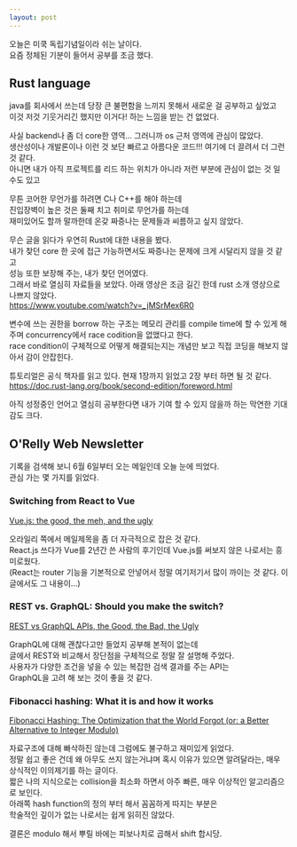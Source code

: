 ```yaml
---
layout: post
---
```


오늘은 미쿡 독립기념일이라 쉬는 날이다.  
요즘 정체된 기분이 들어서 공부를 조금 했다.  

## Rust language

java를 회사에서 쓰는데 당장 큰 불편함을 느끼지 못해서 새로운 걸 공부하고 싶었고  
이것 저것 기웃거리긴 했지만 이거다! 하는 느낌을 받는 건 없었다.  

사실 backend나 좀 더 core한 영역... 그러니까 os 근처 영역에 관심이 많았다.  
생산성이나 개발론이나 이런 것 보단 빠르고 아름다운 코드!!! 여기에 더 끌려서 더 그런 것 같다.  
아니면 내가 아직 프로젝트를 리드 하는 위치가 아니라 저런 부분에 관심이 없는 것 일 수도 있고  

무튼 코어한 무언가를 하려면 C나 C++를 해야 하는데  
진입장벽이 높은 것은 둘째 치고 취미로 무언가를 하는데  
재미있어도 할까 말까한데 온갖 짜증나는 문제들과 씨름하고 싶지 않았다.  

무슨 글을 읽다가 우연히 Rust에 대한 내용을 봤다.  
내가 찾던 core 한 곳에 접근 가능하면서도 짜증나는 문제에 크게 시달리지 않을 것 같고  
성능 또한 보장해 주는, 내가 찾던 언어였다.  
그래서 바로 열심히 자료들을 보았다. 아래 영상은 조금 길긴 한데 rust 소개 영상으로 나쁘지 않았다.  
<https://www.youtube.com/watch?v=_jMSrMex6R0>

변수에 쓰는 권한을 borrow 하는 구조는 메모리 관리를 compile time에 할 수 있게 해 주며
concurrency에서 race codition을 없앴다고 한다.  
race condition이 구체적으로 어떻게 해결되는지는 개념만 보고 직접 코딩을 해보지 않아서 감이 안잡힌다.  

튜토리얼은 공식 책자를 읽고 있다. 현재 1장까지 읽었고 2장 부터 하면 될 것 같다.  
<https://doc.rust-lang.org/book/second-edition/foreword.html>  

아직 성정중인 언어고 열심히 공부한다면 내가 기여 할 수 있지 않을까 하는 막연한 기대감도 크다.  

## O'Relly Web Newsletter

기록을 검색해 보니 6월 6일부터 오는 메일인데 오늘 눈에 띄었다.  
관심 가는 몇 가지를 읽었다.

### Switching from React to Vue

[Vue.js: the good, the meh, and the ugly](https://medium.com/@Pier/vue-js-the-good-the-meh-and-the-ugly-82800bbe6684)

오라일리 쪽에서 메일제목을 좀 더 자극적으로 잡은 것 같다.  
React.js 쓰다가 Vue를 2년간 쓴 사람의 후기인데 Vue.js를 써보지 않은 나로서는 흥미로웠다.  
(React는 router 기능을 기본적으로 안넣어서 정말 여기저기서 많이 까이는 것 같다. 이 글에서도 그 내용이...)  

### REST vs. GraphQL: Should you make the switch?

[REST vs GraphQL APIs, the Good, the Bad, the Ugly](https://www.moesif.com/blog/technical/graphql/REST-vs-GraphQL-APIs-the-good-the-bad-the-ugly/)

GraphQL에 대해 괜찮다고만 들었지 공부해 본적이 없는데  
글에서 REST와 비교해서 장단점을 구체적으로 정말 잘 설명해 주었다.  
사용자가 다양한 조건을 넣을 수 있는 복잡한 검색 결과를 주는 API는  
GraphQL을 고려 해 보는 것이 좋을 것 같다.  

### Fibonacci hashing: What it is and how it works

[Fibonacci Hashing: The Optimization that the World Forgot (or: a Better Alternative to Integer Modulo)](https://probablydance.com/2018/06/16/fibonacci-hashing-the-optimization-that-the-world-forgot-or-a-better-alternative-to-integer-modulo/)

자료구조에 대해 빠삭하진 않는데 그럼에도 불구하고 재미있게 읽었다.  
정말 쉽고 좋은 건데 왜 아무도 쓰지 않는거냐며 혹시 이유가 있으면 알려달라는, 매우 상식적인 이의제기를 하는 글이다.  
짧은 나의 지식으로는 collision을 최소화 하면서 아주 빠른, 매우 이상적인 알고리즘으로 보인다.  
아래쪽 hash function의 정의 부터 해서 꼼꼼하게 따지는 부분은  
학술적인 깊이가 없는 나로서는 쉽게 읽히진 않았다.

결론은 modulo 해서 뿌릴 바에는 피보나치로 곱해서 shift 합시당.
